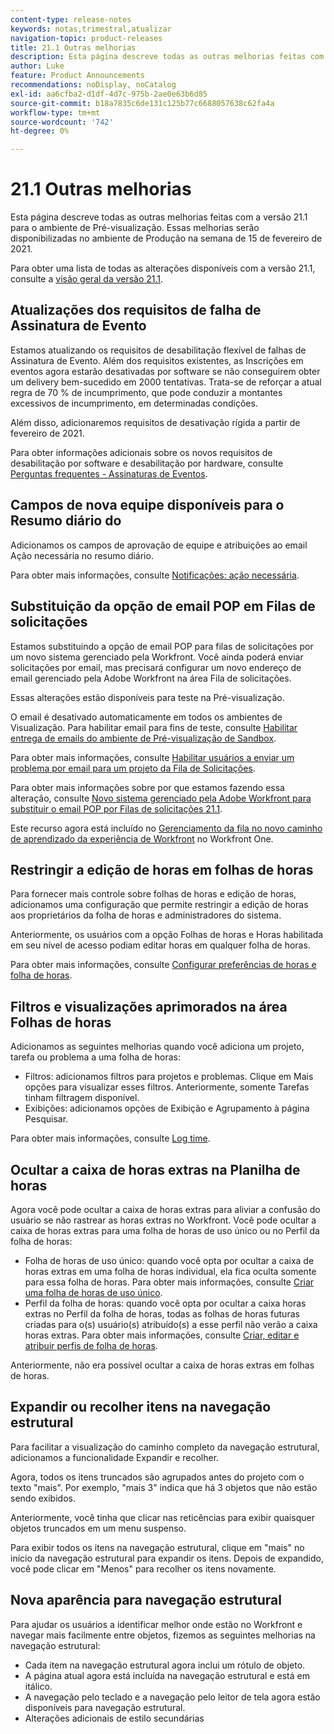 ```yaml
---
content-type: release-notes
keywords: notas,trimestral,atualizar
navigation-topic: product-releases
title: 21.1 Outras melhorias
description: Esta página descreve todas as outras melhorias feitas com a versão 21.1 para o ambiente de Pré-visualização. Essas melhorias serão disponibilizadas no ambiente de Produção na semana de 15 de fevereiro de 2021.
author: Luke
feature: Product Announcements
recommendations: noDisplay, noCatalog
exl-id: aa6cfba2-d1df-4d7c-975b-2ae0e63b6d85
source-git-commit: b18a7835c6de131c125b77c6688057638c62fa4a
workflow-type: tm+mt
source-wordcount: '742'
ht-degree: 0%

---
```


# 21.1 Outras melhorias

Esta página descreve todas as outras melhorias feitas com a versão 21.1 para o ambiente de Pré-visualização. Essas melhorias serão disponibilizadas no ambiente de Produção na semana de 15 de fevereiro de 2021.

Para obter uma lista de todas as alterações disponíveis com a versão 21.1, consulte a [visão geral da versão 21.1](../../../product-announcements/product-releases/21.1-release-activity/21-1-release-overview.md).

## Atualizações dos requisitos de falha de Assinatura de Evento

Estamos atualizando os requisitos de desabilitação flexível de falhas de Assinatura de Evento. Além dos requisitos existentes, as Inscrições em eventos agora estarão desativadas por software se não conseguirem obter um delivery bem-sucedido em 2000 tentativas. Trata-se de reforçar a atual regra de 70 % de incumprimento, que pode conduzir a montantes excessivos de incumprimento, em determinadas condições.

Além disso, adicionaremos requisitos de desativação rígida a partir de fevereiro de 2021.

Para obter informações adicionais sobre os novos requisitos de desabilitação por software e desabilitação por hardware, consulte [Perguntas frequentes - Assinaturas de Eventos](../../../wf-api/general/event-subs-faq.md).

## Campos de nova equipe disponíveis para o Resumo diário do

Adicionamos os campos de aprovação de equipe e atribuições ao email Ação necessária no resumo diário.

Para obter mais informações, consulte [Notificações: ação necessária](../../../workfront-basics/using-notifications/notifications-action-needed.md).

## Substituição da opção de email POP em Filas de solicitações

Estamos substituindo a opção de email POP para filas de solicitações por um novo sistema gerenciado pela Workfront. Você ainda poderá enviar solicitações por email, mas precisará configurar um novo endereço de email gerenciado pela Adobe Workfront na área Fila de solicitações.

Essas alterações estão disponíveis para teste na Pré-visualização.

O email é desativado automaticamente em todos os ambientes de Visualização. Para habilitar email para fins de teste, consulte [Habilitar entrega de emails do ambiente de Pré-visualização de Sandbox](../../../workfront-basics/using-notifications/enable-delivery-emails-from-preview-sandbox-environment.md).

Para obter mais informações, consulte [Habilitar usuários a enviar um problema por email para um projeto da Fila de Solicitações](/help/quicksilver/manage-work/requests/create-requests/enable-email-issues-into-projects.md).

Para obter mais informações sobre por que estamos fazendo essa alteração, consulte [Novo sistema gerenciado pela Adobe Workfront para substituir o email POP por Filas de solicitações 21.1](../../../product-announcements/announcements/announcement-archive/pop-removal-request-queue.md).

Este recurso agora está incluído no [Gerenciamento da fila no novo caminho de aprendizado da experiência de Workfront](https://experienceleague.adobe.com/pt-br/docs/workfront-learn/tutorials-workfront/home) no Workfront One.

## Restringir a edição de horas em folhas de horas

Para fornecer mais controle sobre folhas de horas e edição de horas, adicionamos uma configuração que permite restringir a edição de horas aos proprietários da folha de horas e administradores do sistema.

Anteriormente, os usuários com a opção Folhas de horas e Horas habilitada em seu nível de acesso podiam editar horas em qualquer folha de horas.

Para obter mais informações, consulte [Configurar preferências de horas e folha de horas](../../../administration-and-setup/set-up-workfront/configure-timesheets-schedules/timesheet-and-hour-preferences.md).

## Filtros e visualizações aprimorados na área Folhas de horas

Adicionamos as seguintes melhorias quando você adiciona um projeto, tarefa ou problema a uma folha de horas:

* Filtros: adicionamos filtros para projetos e problemas. Clique em Mais opções para visualizar esses filtros. Anteriormente, somente Tarefas tinham filtragem disponível.
* Exibições: adicionamos opções de Exibição e Agrupamento à página Pesquisar.

Para obter mais informações, consulte [Log time](../../../timesheets/create-and-manage-timesheets/log-time.md).

## Ocultar a caixa de horas extras na Planilha de horas

Agora você pode ocultar a caixa de horas extras para aliviar a confusão do usuário se não rastrear as horas extras no Workfront. Você pode ocultar a caixa de horas extras para uma folha de horas de uso único ou no Perfil da folha de horas:

* Folha de horas de uso único: quando você opta por ocultar a caixa de horas extras em uma folha de horas individual, ela fica oculta somente para essa folha de horas. Para obter mais informações, consulte [Criar uma folha de horas de uso único](../../../timesheets/create-and-manage-timesheets/create-tmshts.md).
* Perfil da folha de horas: quando você opta por ocultar a caixa horas extras no Perfil da folha de horas, todas as folhas de horas futuras criadas para o(s) usuário(s) atribuído(s) a esse perfil não verão a caixa horas extras. Para obter mais informações, consulte [Criar, editar e atribuir perfis de folha de horas](../../../timesheets/create-and-manage-timesheets/create-timesheet-profiles.md).

Anteriormente, não era possível ocultar a caixa de horas extras em folhas de horas.

## Expandir ou recolher itens na navegação estrutural

Para facilitar a visualização do caminho completo da navegação estrutural, adicionamos a funcionalidade Expandir e recolher.

Agora, todos os itens truncados são agrupados antes do projeto com o texto &quot;mais&quot;. Por exemplo, &quot;mais 3&quot; indica que há 3 objetos que não estão sendo exibidos.

Anteriormente, você tinha que clicar nas reticências para exibir quaisquer objetos truncados em um menu suspenso.

Para exibir todos os itens na navegação estrutural, clique em &quot;mais&quot; no início da navegação estrutural para expandir os itens. Depois de expandido, você pode clicar em &quot;Menos&quot; para recolher os itens novamente.

## Nova aparência para navegação estrutural

Para ajudar os usuários a identificar melhor onde estão no Workfront e navegar mais facilmente entre objetos, fizemos as seguintes melhorias na navegação estrutural:

* Cada item na navegação estrutural agora inclui um rótulo de objeto.
* A página atual agora está incluída na navegação estrutural e está em itálico.
* A navegação pelo teclado e a navegação pelo leitor de tela agora estão disponíveis para navegação estrutural.
* Alterações adicionais de estilo secundárias


